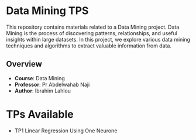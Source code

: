 # Data Mining TPS

This repository contains materials related to a Data Mining project. Data Mining is the process of discovering patterns, relationships, and useful insights within large datasets. In this project, we explore various data mining techniques and algorithms to extract valuable information from data.

## Overview
- **Course**: Data Mining
- **Professor**: Pr Abdelwahab Naji
- **Author**: Ibrahim Lahlou

# TPs Available
- TP1 Linear Regression Using One Neurone